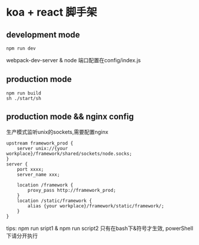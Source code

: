 # koa + react 脚手架

## development mode
```
npm run dev
```
webpack-dev-server & node 端口配置在config/index.js

## production mode
```
npm run build
sh ./start/sh
```

## production mode && nginx config
生产模式监听unix的sockets,需要配置nginx
```
upstream framework_prod {
    server unix://{your workplace}/framework/shared/sockets/node.socks;
}
server {
    port xxxx;
    server_name xxx;

    location /framework {
        proxy_pass http://framework_prod;
    }
    location /static/framework {
        alias {your workplace}/framework/static/framework/;
    }
}
```

tips: npm run sript1 & npm run script2 只有在bash下&符号才生效, powerShell 下请分开执行